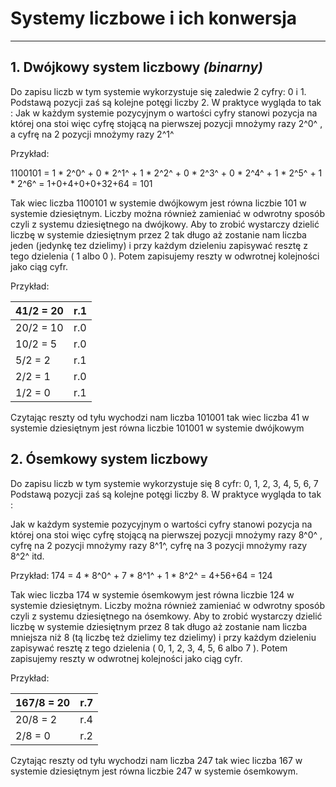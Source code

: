 # __Systemy liczbowe i ich konwersja__
***
## 1. Dwójkowy system liczbowy ***(binarny)***

Do zapisu liczb w tym systemie wykorzystuje się zaledwie 2 cyfry: 0 i 1.  
Podstawą pozycji zaś są kolejne potęgi liczby 2. 
W praktyce wygląda to tak :
Jak w każdym systemie pozycyjnym o wartości cyfry stanowi pozycja na której ona stoi więc cyfrę stojącą na pierwszej pozycji  mnożymy  razy 2^0^ , a cyfrę na 2 pozycji  mnożymy razy 2^1^

Przykład:

1100101 = 1 * 2^0^ + 0 * 2^1^ + 1 * 2^2^ + 0 * 2^3^ + 0 * 2^4^ + 1 * 2^5^ + 1 * 2^6^ = 1+0+4+0+0+32+64 = 101

Tak wiec liczba 1100101 w systemie dwójkowym jest równa liczbie 101 w systemie dziesiętnym.
Liczby można również zamieniać w odwrotny sposób czyli z systemu dziesiętnego na dwójkowy.
Aby to zrobić wystarczy dzielić liczbę w systemie dziesiętnym przez 2 tak długo aż zostanie nam liczba jeden (jedynkę tez dzielimy)  i przy każdym dzieleniu zapisywać resztę z tego dzielenia ( 1 albo 0 ). Potem zapisujemy reszty w odwrotnej kolejności jako ciąg cyfr.

Przykład:  

|41/2 = 20|r.1|  
|---------|---|  
|20/2 = 10|r.0|  
|10/2 = 5|r.0|  
|5/2 = 2|r.1|  
|2/2 = 1|r.0|  
|1/2 = 0|r.1|  

Czytając reszty od tyłu wychodzi nam liczba 101001 tak wiec liczba 41 w systemie dziesiętnym jest równa liczbie 101001 w systemie dwójkowym
  

## 2. Ósemkowy system liczbowy 

Do zapisu liczb w tym systemie wykorzystuje się  8 cyfr: 0, 1, 2, 3, 4, 5, 6, 7  
Podstawą pozycji zaś są kolejne potęgi liczby 8. 
W praktyce wygląda to tak :

Jak w każdym systemie pozycyjnym o wartości cyfry stanowi pozycja na której ona stoi więc cyfrę stojącą na pierwszej pozycji  mnożymy  razy 8^0^ ,  cyfrę na 2 pozycji  mnożymy razy 8^1^, cyfrę na 3 pozycji  mnożymy razy 8^2^ itd.

  Przykład:
  174 = 4 * 8^0^ + 7 * 8^1^ + 1 * 8^2^  = 4+56+64 = 124

Tak wiec liczba 174 w systemie ósemkowym jest równa liczbie 124 w systemie dziesiętnym.
Liczby można również zamieniać w odwrotny sposób czyli z systemu dziesiętnego na ósemkowy. Aby to zrobić wystarczy dzielić liczbę w systemie dziesiętnym przez 8 tak długo aż zostanie nam liczba mniejsza niż 8 (tą liczbę też dzielimy tez dzielimy) i przy każdym dzieleniu zapisywać resztę z tego dzielenia ( 0, 1, 2, 3, 4, 5, 6 albo 7 ). Potem zapisujemy reszty w odwrotnej kolejności jako ciąg cyfr.

Przykład:  

|167/8 = 20|r.7|  
|----------|---|  
|20/8 = 2|r.4|  
|2/8 = 0|r.2|  

Czytając reszty od tyłu wychodzi nam liczba 247 tak wiec liczba 167 w systemie dziesiętnym jest równa liczbie 247 w systemie ósemkowym.
